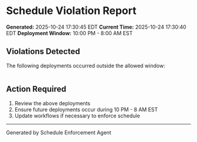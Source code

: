 # Schedule Violation Report

**Generated:** 2025-10-24 17:30:45 EDT
**Current Time:** 2025-10-24 17:30:40 EDT
**Deployment Window:** 10:00 PM - 8:00 AM EST

## Violations Detected

The following deployments occurred outside the allowed window:

```

```

## Action Required

1. Review the above deployments
2. Ensure future deployments occur during 10 PM - 8 AM EST
3. Update workflows if necessary to enforce schedule

---

Generated by Schedule Enforcement Agent
